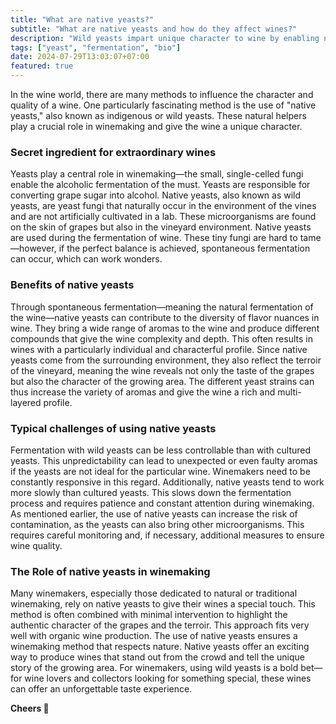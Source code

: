 ```yaml
---
title: "What are native yeasts?"
subtitle: "What are native yeasts and how do they affect wines?"
description: "Wild yeasts impart unique character to wine by enabling natural fermentation. They bring diverse aromas and reflect the terroir, but with challenges."
tags: ["yeast", "fermentation", "bio"]
date: 2024-07-29T13:03:07+07:00
featured: true
---
```


In the wine world, there are many methods to influence the character and quality of a wine. One particularly fascinating method is the use of "native yeasts," also known as indigenous or wild yeasts. These natural helpers play a crucial role in winemaking and give the wine a unique character.


### Secret ingredient for extraordinary wines

Yeasts play a central role in winemaking—the small, single-celled fungi enable the alcoholic fermentation of the must. Yeasts are responsible for converting grape sugar into alcohol. Native yeasts, also known as wild yeasts, are yeast fungi that naturally occur in the environment of the vines and are not artificially cultivated in a lab. These microorganisms are found on the skin of grapes but also in the vineyard environment. Native yeasts are used during the fermentation of wine. These tiny fungi are hard to tame—however, if the perfect balance is achieved, spontaneous fermentation can occur, which can work wonders.


### Benefits of native yeasts

Through spontaneous fermentation—meaning the natural fermentation of the wine—native yeasts can contribute to the diversity of flavor nuances in wine. They bring a wide range of aromas to the wine and produce different compounds that give the wine complexity and depth. This often results in wines with a particularly individual and characterful profile. Since native yeasts come from the surrounding environment, they also reflect the terroir of the vineyard, meaning the wine reveals not only the taste of the grapes but also the character of the growing area. The different yeast strains can thus increase the variety of aromas and give the wine a rich and multi-layered profile.


### Typical challenges of using native yeasts

Fermentation with wild yeasts can be less controllable than with cultured yeasts. This unpredictability can lead to unexpected or even faulty aromas if the yeasts are not ideal for the particular wine. Winemakers need to be constantly responsive in this regard. Additionally, native yeasts tend to work more slowly than cultured yeasts. This slows down the fermentation process and requires patience and constant attention during winemaking. As mentioned earlier, the use of native yeasts can increase the risk of contamination, as the yeasts can also bring other microorganisms. This requires careful monitoring and, if necessary, additional measures to ensure wine quality.


### The Role of native yeasts in winemaking

Many winemakers, especially those dedicated to natural or traditional winemaking, rely on native yeasts to give their wines a special touch. This method is often combined with minimal intervention to highlight the authentic character of the grapes and the terroir. This approach fits very well with organic wine production. The use of native yeasts ensures a winemaking method that respects nature. Native yeasts offer an exciting way to produce wines that stand out from the crowd and tell the unique story of the growing area. For winemakers, using wild yeasts is a bold bet—for wine lovers and collectors looking for something special, these wines can offer an unforgettable taste experience.

**Cheers 🍷**